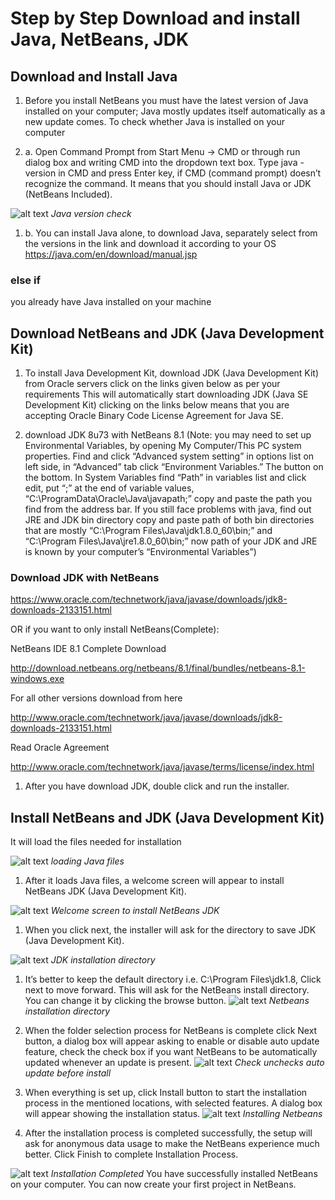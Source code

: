# Step by Step Download and install Java, NetBeans, JDK

## Download and Install Java

1. Before you install NetBeans you must have the latest version of Java installed on your computer; Java mostly updates itself automatically as a new update comes.
To check whether Java is installed on your computer

1. a. Open Command Prompt from Start Menu -> CMD or through
run dialog box and writing CMD into the dropdown text box.
Type java -version in CMD and press Enter key, if CMD (command prompt) doesn’t recognize the command. It means that you should install Java or JDK (NetBeans Included).

![alt text](https://i1.wp.com/www.beginnersheap.com/wp-content/uploads/2016/03/java-version-check.jpg)
_Java version check_

1. b. You can install Java alone, to download Java, separately select from the versions in the link and download it according to your OS
https://java.com/en/download/manual.jsp

### else if

you already have Java installed on your machine

## Download NetBeans and JDK (Java Development Kit)

1. To install Java Development Kit, download JDK (Java Development Kit) from Oracle servers click on the links given below as per your requirements
This will automatically start downloading JDK (Java SE Development Kit)
clicking on the links below means that you are accepting Oracle Binary Code License Agreement for Java SE.

2. download JDK 8u73 with NetBeans 8.1
(Note: you may need to set up Environmental Variables, by opening My Computer/This PC system properties.
Find and click “Advanced system setting” in options list on left side, in “Advanced” tab click “Environment Variables.”
The button on the bottom. In System Variables find “Path” in variables list and click edit, put “;” at the end of variable values,
“C:\ProgramData\Oracle\Java\javapath;” copy and paste the path you find from the address bar. If you still face problems with java, find out JRE and JDK
bin directory copy and paste path of both bin directories that are mostly “C:\Program Files\Java\jdk1.8.0_60\bin;” and
“C:\Program Files\Java\jre1.8.0_60\bin;” now path of your JDK and JRE is known by your computer’s “Environmental Variables”)

### Download JDK with NetBeans
https://www.oracle.com/technetwork/java/javase/downloads/jdk8-downloads-2133151.html

OR if you want to only install NetBeans(Complete):

NetBeans IDE 8.1 Complete Download

http://download.netbeans.org/netbeans/8.1/final/bundles/netbeans-8.1-windows.exe

For all other versions download from here 

http://www.oracle.com/technetwork/java/javase/downloads/jdk8-downloads-2133151.html

Read Oracle Agreement

http://www.oracle.com/technetwork/java/javase/terms/license/index.html

1. After you have download JDK, double click and run the installer.

## Install NetBeans and JDK (Java Development Kit)
It will load the files needed for installation

![alt text](https://i2.wp.com/www.beginnersheap.com/wp-content/uploads/2016/03/loading-java-files.jpg)
_loading Java files_

1. After it loads Java files, a welcome screen will appear to install NetBeans JDK (Java Development Kit).

![alt text](https://i2.wp.com/www.beginnersheap.com/wp-content/uploads/2016/03/welcome-screen-to-install-jdk.jpg)
_Welcome screen to install NetBeans JDK_

1. When you click next, the installer will ask for the directory to save JDK (Java Development Kit).

![alt text](https://i2.wp.com/www.beginnersheap.com/wp-content/uploads/2016/03/jdk-install-direcory-install-Directory.jpg)
_JDK installation directory_

1. It’s better to keep the default directory i.e. C:\Program Files\jdk1.8, Click next to move forward. This will ask for the NetBeans install directory. You can change it by clicking the browse button.
![alt text](https://i1.wp.com/www.beginnersheap.com/wp-content/uploads/2016/03/jdk-folder-select-2.jpg)
_Netbeans installation directory_

1. When the folder selection process for NetBeans is complete click Next button, a dialog box will appear asking to enable or disable auto update feature, check the check box if you want NetBeans to be automatically updated whenever an update is present.
![alt text](https://i2.wp.com/www.beginnersheap.com/wp-content/uploads/2016/03/check-uncheck-auto-upd-3.jpg)
_Check unchecks auto update before install_

1. When everything is set up, click Install button to start the installation process in the mentioned locations, with selected features. A dialog box will appear showing the installation status.
![alt text](https://i0.wp.com/www.beginnersheap.com/wp-content/uploads/2016/03/installing-nb.jpg)
_Installing Netbeans_

1. After the installation process is completed successfully, the setup will ask for anonymous data usage to make the NetBeans experience much better. Click Finish to complete Installation Process.

![alt text](https://i2.wp.com/www.beginnersheap.com/wp-content/uploads/2016/03/complete-install.jpg?resize=603,504)
_Installation Completed_
You have successfully installed NetBeans on your computer.  You can now create your first project in NetBeans.